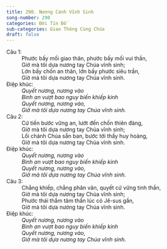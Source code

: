 ```yaml
---
title: 290. Nương Cánh Vĩnh Sinh
song-number: 290
categories: Đời Tín Đồ
sub-categories: Giao Thông Cùng Chúa
draft: false
---
```

<dl><dt>Câu 1:</dt><dd data-verse="1">Phước bấy mối giao thân, phước bấy mối vui thần, <br/>Giờ mà tôi dựa nương tay Chúa vĩnh sinh; <br/>Lớn bấy chốn an thân, lớn bấy phước siêu trần, <br/>Giờ mà tôi dựa nương tay Chúa vĩnh sinh. </dd><dt>Điệp khúc:</dt><dd data-chorus="1"><em>Quyết nương, nương vào <br/>Bình an vượt bao nguy biến khiếp kinh <br/>Quyết nương, nương vào, <br/>Giờ mà tôi dựa nương tay Chúa vĩnh sinh. </em></dd><dt>Câu 2:</dt><dd data-verse="2">Cứ tiến bước vững an, lướt đến chốn thiên đàng, <br/>Giờ mà tôi dựa nương tay Chúa vĩnh sinh; <br/>Lối chánh Chúa sẵn ban, bước tới thấy huy hoàng, <br/>Giờ mà tôi dựa nương tay Chúa vĩnh sinh. </dd><dt>Điệp khúc:</dt><dd data-chorus="1"><em>Quyết nương, nương vào <br/>Bình an vượt bao nguy biến khiếp kinh <br/>Quyết nương, nương vào, <br/>Giờ mà tôi dựa nương tay Chúa vĩnh sinh. </em></dd><dt>Câu 3:</dt><dd data-verse="3">Chẳng khiếp, chẳng phân vân, quyết cứ vững tinh thần, <br/>Giờ mà tôi dựa nương tay Chúa vĩnh sinh; <br/>Phước thái thắm tâm thần lúc có Jê-sus gần, <br/>Giờ mà tôi dựa nương tay Chúa vĩnh sinh. </dd><dt>Điệp khúc:</dt><dd data-chorus="1"><em>Quyết nương, nương vào <br/>Bình an vượt bao nguy biến khiếp kinh <br/>Quyết nương, nương vào, <br/>Giờ mà tôi dựa nương tay Chúa vĩnh sinh. </em></dd></dl>